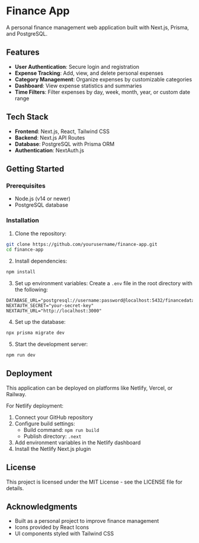 # Finance App

A personal finance management web application built with Next.js, Prisma, and PostgreSQL.

## Features

- **User Authentication**: Secure login and registration
- **Expense Tracking**: Add, view, and delete personal expenses
- **Category Management**: Organize expenses by customizable categories
- **Dashboard**: View expense statistics and summaries
- **Time Filters**: Filter expenses by day, week, month, year, or custom date range

## Tech Stack

- **Frontend**: Next.js, React, Tailwind CSS
- **Backend**: Next.js API Routes
- **Database**: PostgreSQL with Prisma ORM
- **Authentication**: NextAuth.js

## Getting Started

### Prerequisites

- Node.js (v14 or newer)
- PostgreSQL database

### Installation

1. Clone the repository:

```bash
git clone https://github.com/yourusername/finance-app.git
cd finance-app
```

2. Install dependencies:

```bash
npm install
```

3. Set up environment variables:
   Create a `.env` file in the root directory with the following:

```
DATABASE_URL="postgresql://username:password@localhost:5432/financedatabase"
NEXTAUTH_SECRET="your-secret-key"
NEXTAUTH_URL="http://localhost:3000"
```

4. Set up the database:

```bash
npx prisma migrate dev
```

5. Start the development server:

```bash
npm run dev
```

## Deployment

This application can be deployed on platforms like Netlify, Vercel, or Railway.

For Netlify deployment:

1. Connect your GitHub repository
2. Configure build settings:
   - Build command: `npm run build`
   - Publish directory: `.next`
3. Add environment variables in the Netlify dashboard
4. Install the Netlify Next.js plugin

## License

This project is licensed under the MIT License - see the LICENSE file for details.

## Acknowledgments

- Built as a personal project to improve finance management
- Icons provided by React Icons
- UI components styled with Tailwind CSS
